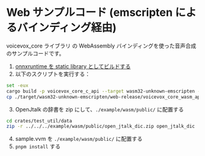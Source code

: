 # Web サンプルコード (emscripten によるバインディング経由)

voicevox_core ライブラリ の WebAssembly バインディングを使った音声合成のサンプルコードです。

1. [onnxruntime を static library としてビルドする](https://onnxruntime.ai/docs/build/web.html)
2. 以下のスクリプトを実行する：

```bash
set -eux
cargo build -p voicevox_core_c_api --target wasm32-unknown-emscripten --profile web-release
cp ./target/wasm32-unknown-emscripten/web-release/voicevox_core_wasm_api.{mjs,wasm} ./example/wasm/src/artifacts/
```

3. OpenJtalk の辞書を zip にして、`./example/wasm/public/` に配置する

```bash
cd crates/test_util/data
zip -r ../../../example/wasm/public/open_jtalk_dic.zip open_jtalk_dic
```

4. sample.vvm を `./example/wasm/public/` に配置する
5. `pnpm install` する

